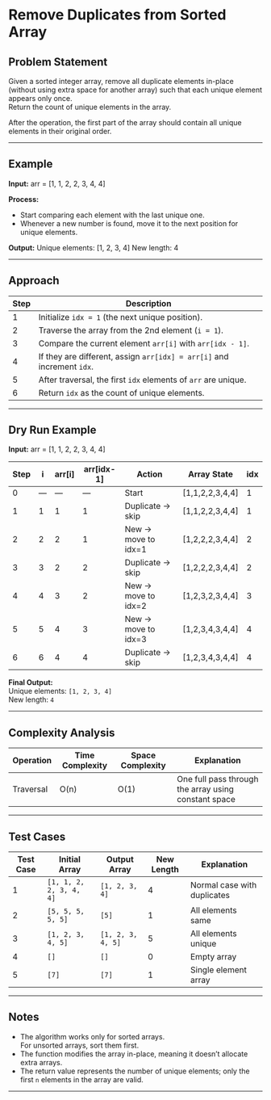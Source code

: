 # Remove Duplicates from Sorted Array

## Problem Statement

Given a sorted integer array, remove all duplicate elements in-place (without using extra space for another array) such that each unique element appears only once.  
Return the count of unique elements in the array.  

After the operation, the first part of the array should contain all unique elements in their original order.

---

## Example

**Input:**
arr = [1, 1, 2, 2, 3, 4, 4]

**Process:**
- Start comparing each element with the last unique one.
- Whenever a new number is found, move it to the next position for unique elements.

**Output:**
Unique elements: [1, 2, 3, 4]
New length: 4

---

## Approach

| Step | Description |
|------|--------------|
| 1 | Initialize `idx = 1` (the next unique position). |
| 2 | Traverse the array from the 2nd element (`i = 1`). |
| 3 | Compare the current element `arr[i]` with `arr[idx - 1]`. |
| 4 | If they are different, assign `arr[idx] = arr[i]` and increment `idx`. |
| 5 | After traversal, the first `idx` elements of `arr` are unique. |
| 6 | Return `idx` as the count of unique elements. |

---

## Dry Run Example

**Input:**
arr = [1, 1, 2, 2, 3, 4, 4]


| Step | i | arr[i] | arr[idx-1] | Action | Array State | idx |
|------|---|---------|-------------|---------|--------------|------|
| 0 | — | — | — | Start | [1,1,2,2,3,4,4] | 1 |
| 1 | 1 | 1 | 1 | Duplicate → skip | [1,1,2,2,3,4,4] | 1 |
| 2 | 2 | 2 | 1 | New → move to idx=1 | [1,2,2,2,3,4,4] | 2 |
| 3 | 3 | 2 | 2 | Duplicate → skip | [1,2,2,2,3,4,4] | 2 |
| 4 | 4 | 3 | 2 | New → move to idx=2 | [1,2,3,2,3,4,4] | 3 |
| 5 | 5 | 4 | 3 | New → move to idx=3 | [1,2,3,4,3,4,4] | 4 |
| 6 | 6 | 4 | 4 | Duplicate → skip | [1,2,3,4,3,4,4] | 4 |

**Final Output:**  
Unique elements: `[1, 2, 3, 4]`  
New length: `4`

---

## Complexity Analysis

| Operation | Time Complexity | Space Complexity | Explanation |
|------------|-----------------|------------------|--------------|
| Traversal | O(n) | O(1) | One full pass through the array using constant space |

---

## Test Cases

| Test Case | Initial Array | Output Array | New Length | Explanation |
|------------|----------------|----------------|-------------|--------------|
| 1 | `[1, 1, 2, 2, 3, 4, 4]` | `[1, 2, 3, 4]` | 4 | Normal case with duplicates |
| 2 | `[5, 5, 5, 5, 5]` | `[5]` | 1 | All elements same |
| 3 | `[1, 2, 3, 4, 5]` | `[1, 2, 3, 4, 5]` | 5 | All elements unique |
| 4 | `[]` | `[]` | 0 | Empty array |
| 5 | `[7]` | `[7]` | 1 | Single element array |

---

## Notes

- The algorithm works only for sorted arrays.  
  For unsorted arrays, sort them first.
- The function modifies the array in-place, meaning it doesn’t allocate extra arrays.
- The return value represents the number of unique elements; only the first `n` elements in the array are valid.

---

